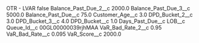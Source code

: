<?xml version="1.0" encoding="UTF-8"?>
<CustomMetadata xmlns="http://soap.sforce.com/2006/04/metadata" xmlns:xsi="http://www.w3.org/2001/XMLSchema-instance" xmlns:xsd="http://www.w3.org/2001/XMLSchema">
    <label>OTR - LVAR</label>
    <protected>false</protected>
    <values>
        <field>Balance_Past_Due_2__c</field>
        <value xsi:type="xsd:double">2000.0</value>
    </values>
    <values>
        <field>Balance_Past_Due_3__c</field>
        <value xsi:type="xsd:double">5000.0</value>
    </values>
    <values>
        <field>Balance_Past_Due__c</field>
        <value xsi:type="xsd:double">75.0</value>
    </values>
    <values>
        <field>Customer_Age__c</field>
        <value xsi:type="xsd:double">3.0</value>
    </values>
    <values>
        <field>DPD_Bucket_2__c</field>
        <value xsi:type="xsd:double">3.0</value>
    </values>
    <values>
        <field>DPD_Bucket_3__c</field>
        <value xsi:type="xsd:double">4.0</value>
    </values>
    <values>
        <field>DPD_Bucket__c</field>
        <value xsi:type="xsd:double">1.0</value>
    </values>
    <values>
        <field>Days_Past_Due__c</field>
        <value xsi:nil="true"/>
    </values>
    <values>
        <field>LOB__c</field>
        <value xsi:nil="true"/>
    </values>
    <values>
        <field>Queue_Id__c</field>
        <value xsi:type="xsd:string">00GL00000039rjhMAA</value>
    </values>
    <values>
        <field>VaR_Bad_Rate_2__c</field>
        <value xsi:type="xsd:double">0.95</value>
    </values>
    <values>
        <field>VaR_Bad_Rate__c</field>
        <value xsi:type="xsd:double">0.095</value>
    </values>
    <values>
        <field>VaR_Score__c</field>
        <value xsi:type="xsd:double">2000.0</value>
    </values>
</CustomMetadata>
